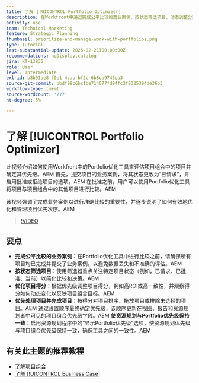 ```yaml
---
title: 了解 [!UICONTROL Portfolio Optimizer]
description: 在Workfront中通过完成公平比较的商业案例、按状态筛选项目、动态调整分数、有效地排列项目优先顺序以及根据项目组合目标调整资源规划来优化项目管理。
activity: use
team: Technical Marketing
feature: Strategic Planning
thumbnail: prioritize-and-manage-work-with-portfolios.png
type: Tutorial
last-substantial-update: 2025-02-21T00:00:00Z
recommendations: noDisplay,catalog
jira: KT-13835
role: User
level: Intermediate
exl-id: b8b91ae8-f0e1-4cab-bf2c-6b8ca9746ea3
source-git-commit: bbdf99c6bc1be714077fd94fc3f8325394de36b3
workflow-type: tm+mt
source-wordcount: '277'
ht-degree: 5%

---
```


# 了解 [!UICONTROL Portfolio Optimizer]

此视频介绍如何使用Workfront中的Portfolio优化工具来评估项目组合中的项目并确定其优先级。&#x200B;AEM 首先，提交项目的业务案例，将其状态更改为“已请求”，并启用批准或拒绝项目的选项。&#x200B;AEM 在批准之前，用户可以使用Portfolio优化工具将项目与项目组合中的其他项目进行比较。&#x200B;AEM

该视频强调了完成业务案例以进行准确比较的重要性，并逐步说明了如何有效地优化和管理项目优先次序。&#x200B;AEM

>[!VIDEO](https://video.tv.adobe.com/v/3446285/?quality=12&learn=on&enablevpops=1&captions=chi_hans)

## 要点

* **完成公平比较的业务案例：**&#x200B;在Portfolio优化工具中进行比较之前，请确保所有项目均已完成并提交了业务案例，以避免数据丢失和不准确的评估。&#x200B;AEM
* **按状态筛选项目：**&#x200B;使用筛选器重点关注特定项目状态（例如，已请求、已批准、当前）以简化比较和决策。&#x200B;AEM
* **优化项目得分：**&#x200B;根据优先级调整项目得分，例如高ROI或高一致性，并观察得分如何动态变化以反映项目组合目标。&#x200B;AEM
* **优先处理项目并完成项目：**&#x200B;按得分对项目排序、拖放项目或排除未选择的项目。&#x200B;AEM 通过设置顺序最终确定优先级，该顺序更新在视图、报告和资源规划者中可见的项目组合优先级字段。&#x200B;AEM **使资源规划与Portfolio优先级保持一致：**&#x200B;启用资源规划程序中的“显示Portfolio优先级”选项，使资源规划优先级与项目组合优先级保持一致，确保工具之间的一致性。&#x200B;AEM


## 有关此主题的推荐教程

* [了解项目组合](/help/portfolios-and-programs/overview-of-adobe-workfront-portfolios.md)
* [了解 [!UICONTROL Business Case]](/help/portfolios-and-programs/introduction-to-the-business-case.md)
